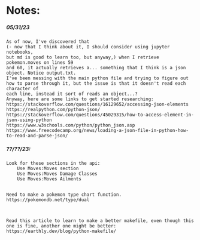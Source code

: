 # Notes:
##### 05/31/23
	As of now, I've discovered that 
	(- now that I think about it, I should consider using jupyter notebooks, 
	but md is good to learn too, but anyway,) when I retrieve pokemon.moves on lines 59 
	and 60, it actually retrieves a... something that I think is a json object. Notice output.txt. 
	I've been messing with the main python file and trying to figure out 
	how to parse through it, but the issue is that it doesn't read each character of 
	each line, instead it sort of reads an object...?
	Anyway, here are some links to get started researching:
	https://stackoverflow.com/questions/16129652/accessing-json-elements
	https://realpython.com/python-json/
	https://stackoverflow.com/questions/45029315/how-to-access-element-in-json-using-python
	https://www.w3schools.com/python/python_json.asp
	https://www.freecodecamp.org/news/loading-a-json-file-in-python-how-to-read-and-parse-json/
	


##### ??/??/23:
	Look for these sections in the api:
		Use Moves:Moves section
		Use Moves:Moves Damage Classes
		Use Moves:Moves Ailments


	Need to make a pokemon type chart function.
	https://pokemondb.net/type/dual



	Read this article to learn to make a better makefile, even though this 
	one is fine, another one might be better:
	https://earthly.dev/blog/python-makefile/

